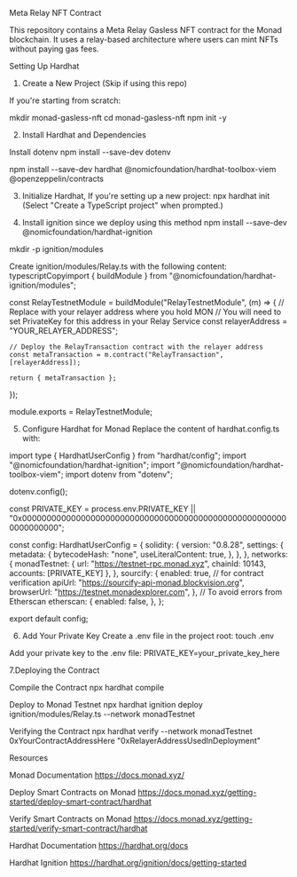 Meta Relay NFT Contract

This repository contains a Meta Relay Gasless NFT contract for the Monad blockchain. 
It uses a relay-based architecture where users can mint NFTs without paying gas fees.


Setting Up Hardhat

1. Create a New Project (Skip if using this repo)

If you're starting from scratch:

mkdir monad-gasless-nft
cd monad-gasless-nft
npm init -y

2. Install Hardhat and Dependencies

Install dotenv 
npm install --save-dev dotenv

npm install --save-dev hardhat @nomicfoundation/hardhat-toolbox-viem @openzeppelin/contracts

3. Initialize Hardhat, If you're setting up a new project:
npx hardhat init  (Select "Create a TypeScript project" when prompted.)

4. Install ignition since we deploy using this method
npm install --save-dev @nomicfoundation/hardhat-ignition

mkdir -p ignition/modules

Create ignition/modules/Relay.ts with the following content:
typescriptCopyimport { buildModule } from "@nomicfoundation/hardhat-ignition/modules";

const RelayTestnetModule = buildModule("RelayTestnetModule", (m) => {
    // Replace with your relayer address where you hold MON
    // You will need to set PrivateKey for this address in your Relay Service
    const relayerAddress = "YOUR_RELAYER_ADDRESS";  
    
    // Deploy the RelayTransaction contract with the relayer address
    const metaTransaction = m.contract("RelayTransaction", [relayerAddress]);
    
    return { metaTransaction };
});

module.exports = RelayTestnetModule;

5. Configure Hardhat for Monad
Replace the content of hardhat.config.ts with:

import type { HardhatUserConfig } from "hardhat/config";
import "@nomicfoundation/hardhat-ignition";
import "@nomicfoundation/hardhat-toolbox-viem";
import dotenv from "dotenv";

dotenv.config();

const PRIVATE_KEY = process.env.PRIVATE_KEY || "0x0000000000000000000000000000000000000000000000000000000000000000";

const config: HardhatUserConfig = {
  solidity: {
    version: "0.8.28",
    settings: {
      metadata: {
        bytecodeHash: "none", 
        useLiteralContent: true, 
      },
    },
  },
  networks: {
    monadTestnet: {
      url: "https://testnet-rpc.monad.xyz",
      chainId: 10143,
      accounts: [PRIVATE_KEY]
    },
  },
    sourcify: {
    enabled: true,
    // for contract verification
    apiUrl: "https://sourcify-api-monad.blockvision.org",
    browserUrl: "https://testnet.monadexplorer.com",
  },
  // To avoid errors from Etherscan
  etherscan: {
    enabled: false,
  },
};

export default config;

6. Add Your Private Key 
Create a .env file in the project root:
touch .env

Add your private key to the .env file:
PRIVATE_KEY=your_private_key_here

7.Deploying the Contract

Compile the Contract
npx hardhat compile

Deploy to Monad Testnet
npx hardhat ignition deploy ignition/modules/Relay.ts --network monadTestnet

Verifying the Contract
npx hardhat verify --network monadTestnet 0xYourContractAddressHere "0xRelayerAddressUsedInDeployment"

Resources

Monad Documentation 
https://docs.monad.xyz/

Deploy Smart Contracts on Monad
https://docs.monad.xyz/getting-started/deploy-smart-contract/hardhat  

Verify Smart Contracts on Monad
https://docs.monad.xyz/getting-started/verify-smart-contract/hardhat

Hardhat Documentation
https://hardhat.org/docs

Hardhat Ignition
https://hardhat.org/ignition/docs/getting-started
